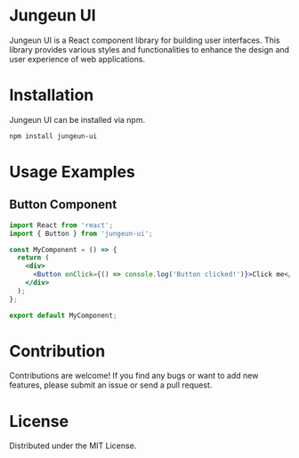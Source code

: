 # Jungeun UI

Jungeun UI is a React component library for building user interfaces. This library provides various styles and functionalities to enhance the design and user experience of web applications.

# Installation

Jungeun UI can be installed via npm.

```bash
npm install jungeun-ui
```

# Usage Examples

## Button Component

```jsx
import React from 'react';
import { Button } from 'jungeun-ui';

const MyComponent = () => {
  return (
    <div>
      <Button onClick={() => console.log('Button clicked!')}>Click me</Button>
    </div>
  );
};

export default MyComponent;
```

# Contribution

Contributions are welcome! If you find any bugs or want to add new features, please submit an issue or send a pull request.

# License

Distributed under the MIT License.
